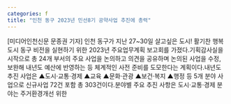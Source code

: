 ```yaml
---
categories: f
title: "인천 동구 2023년 민선8기 공약사업 추진에 총력"
---
```

[미디어인천신문 문종권 기자] 인천 동구가 지난 27~30일 살고싶은 도시! 활기찬 행복도시 동구 비전을 실현하기 위한 2023년 주요업무계획 보고회를 가졌다.기획감사실을 시작으로 총 24개 부서의 주요 사업을 논의하고 의견을 공유하며 논의된 사업을 수정, 보완해 내년도 예산에 반영하는 등 체계적인 사전 준비를 도모한다는 계획이다.내년도 추진 사업은 ▲도시·교통·경제 ▲교육 ▲문화·관광 ▲보건·복지 ▲행정 등 5개 분야 사업으로 신규사업 72건 포함 총 303건이다.분야별 주요 추진 사항은 도시·교통·경제 분야는 주거환경개선 위한